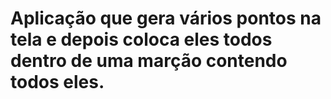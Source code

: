 # Aplicação que gera vários pontos na tela e depois coloca eles todos dentro de uma marção contendo todos eles.
